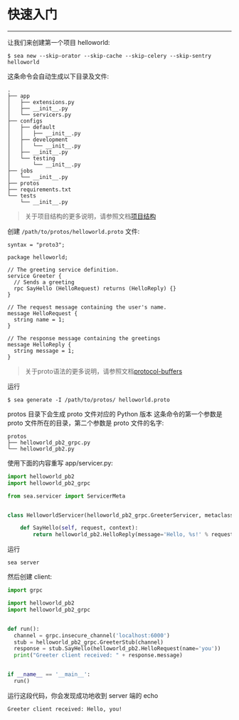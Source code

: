 # 快速入门

- - -

让我们来创建第一个项目 helloworld:

```
$ sea new --skip-orator --skip-cache --skip-celery --skip-sentry helloworld
```

这条命令会自动生成以下目录及文件:
```
.
├── app
│   ├── extensions.py
│   ├── __init__.py
│   └── servicers.py
├── configs
│   ├── default
│   │   ├── __init__.py
│   ├── development
│   │   └── __init__.py
│   ├── __init__.py
│   └── testing
│       └── __init__.py
├── jobs
│   └── __init__.py
├── protos
├── requirements.txt
└── tests
    └── __init__.py
```

> 关于项目结构的更多说明，请参照文档[项目结构](structure)

创建 `/path/to/protos/helloworld.proto` 文件:

```
syntax = "proto3";

package helloworld;

// The greeting service definition.
service Greeter {
  // Sends a greeting
  rpc SayHello (HelloRequest) returns (HelloReply) {}
}

// The request message containing the user's name.
message HelloRequest {
  string name = 1;
}

// The response message containing the greetings
message HelloReply {
  string message = 1;
}
```

> 关于proto语法的更多说明，请参照文档[protocol-buffers](https://developers.google.com/protocol-buffers/docs/overview)

运行

```
$ sea generate -I /path/to/protos/ helloworld.proto
```

protos 目录下会生成 proto 文件对应的 Python 版本 这条命令的第一个参数是 proto 文件所在的目录，第二个参数是 proto 文件的名字:

```
protos
├── helloworld_pb2_grpc.py
└── helloworld_pb2.py
```

使用下面的内容重写 app/servicer.py:

```python
import helloworld_pb2
import helloworld_pb2_grpc

from sea.servicer import ServicerMeta


class HelloworldServicer(helloworld_pb2_grpc.GreeterServicer, metaclass=ServicerMeta):

    def SayHello(self, request, context):
        return helloworld_pb2.HelloReply(message='Hello, %s!' % request.name)
```

运行
```
sea server
```

然后创建 client:

```python
import grpc

import helloworld_pb2
import helloworld_pb2_grpc


def run():
  channel = grpc.insecure_channel('localhost:6000')
  stub = helloworld_pb2_grpc.GreeterStub(channel)
  response = stub.SayHello(helloworld_pb2.HelloRequest(name='you'))
  print("Greeter client received: " + response.message)


if __name__ == '__main__':
  run()
```

运行这段代码，你会发现成功地收到 server 端的 echo

```
Greeter client received: Hello, you!
```

